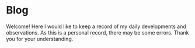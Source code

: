 # Blog
Welcome!  Here I would like to keep a record of my daily developments and observations.  As this is a personal record, there may be some errors.  Thank you for your understanding.

